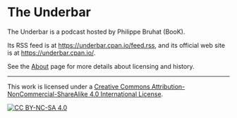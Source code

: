 # The Underbar

The Underbar is a podcast hosted by Philippe Bruhat (BooK).

Its RSS feed is at <https://underbar.cpan.io/feed.rss>,
and its official web site is at <https://underbar.cpan.io/>.

See the [About](https://underbar.cpan.io/about/) page for more details about licensing and history.

---

This work is licensed under a
[Creative Commons Attribution-NonCommercial-ShareAlike 4.0 International License][cc-by-nc-sa].

[![CC BY-NC-SA 4.0][cc-by-nc-sa-image]][cc-by-nc-sa]

[cc-by-nc-sa]: http://creativecommons.org/licenses/by-nc-sa/4.0/
[cc-by-nc-sa-image]: https://licensebuttons.net/l/by-nc-sa/4.0/88x31.png
